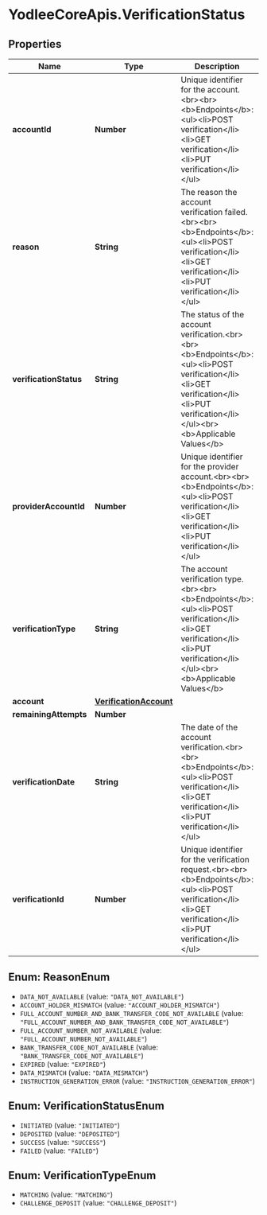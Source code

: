 # YodleeCoreApis.VerificationStatus

## Properties
Name | Type | Description | Notes
------------ | ------------- | ------------- | -------------
**accountId** | **Number** | Unique identifier for the account.&lt;br&gt;&lt;br&gt;&lt;b&gt;Endpoints&lt;/b&gt;:&lt;ul&gt;&lt;li&gt;POST verification&lt;/li&gt;&lt;li&gt;GET verification&lt;/li&gt;&lt;li&gt;PUT verification&lt;/li&gt;&lt;/ul&gt; | [optional] 
**reason** | **String** | The reason the account verification failed.&lt;br&gt;&lt;br&gt;&lt;b&gt;Endpoints&lt;/b&gt;:&lt;ul&gt;&lt;li&gt;POST verification&lt;/li&gt;&lt;li&gt;GET verification&lt;/li&gt;&lt;li&gt;PUT verification&lt;/li&gt;&lt;/ul&gt; | [optional] 
**verificationStatus** | **String** | The status of the account verification.&lt;br&gt;&lt;br&gt;&lt;b&gt;Endpoints&lt;/b&gt;:&lt;ul&gt;&lt;li&gt;POST verification&lt;/li&gt;&lt;li&gt;GET verification&lt;/li&gt;&lt;li&gt;PUT verification&lt;/li&gt;&lt;/ul&gt;&lt;br&gt;&lt;b&gt;Applicable Values&lt;/b&gt; | [optional] 
**providerAccountId** | **Number** | Unique identifier for the provider account.&lt;br&gt;&lt;br&gt;&lt;b&gt;Endpoints&lt;/b&gt;:&lt;ul&gt;&lt;li&gt;POST verification&lt;/li&gt;&lt;li&gt;GET verification&lt;/li&gt;&lt;li&gt;PUT verification&lt;/li&gt;&lt;/ul&gt; | [optional] 
**verificationType** | **String** | The account verification type.&lt;br&gt;&lt;br&gt;&lt;b&gt;Endpoints&lt;/b&gt;:&lt;ul&gt;&lt;li&gt;POST verification&lt;/li&gt;&lt;li&gt;GET verification&lt;/li&gt;&lt;li&gt;PUT verification&lt;/li&gt;&lt;/ul&gt;&lt;br&gt;&lt;b&gt;Applicable Values&lt;/b&gt; | [optional] 
**account** | [**VerificationAccount**](VerificationAccount.md) |  | [optional] 
**remainingAttempts** | **Number** |  | [optional] 
**verificationDate** | **String** | The date of the account verification.&lt;br&gt;&lt;br&gt;&lt;b&gt;Endpoints&lt;/b&gt;:&lt;ul&gt;&lt;li&gt;POST verification&lt;/li&gt;&lt;li&gt;GET verification&lt;/li&gt;&lt;li&gt;PUT verification&lt;/li&gt;&lt;/ul&gt; | [optional] 
**verificationId** | **Number** | Unique identifier for the verification request.&lt;br&gt;&lt;br&gt;&lt;b&gt;Endpoints&lt;/b&gt;:&lt;ul&gt;&lt;li&gt;POST verification&lt;/li&gt;&lt;li&gt;GET verification&lt;/li&gt;&lt;li&gt;PUT verification&lt;/li&gt;&lt;/ul&gt; | [optional] 

<a name="ReasonEnum"></a>
## Enum: ReasonEnum

* `DATA_NOT_AVAILABLE` (value: `"DATA_NOT_AVAILABLE"`)
* `ACCOUNT_HOLDER_MISMATCH` (value: `"ACCOUNT_HOLDER_MISMATCH"`)
* `FULL_ACCOUNT_NUMBER_AND_BANK_TRANSFER_CODE_NOT_AVAILABLE` (value: `"FULL_ACCOUNT_NUMBER_AND_BANK_TRANSFER_CODE_NOT_AVAILABLE"`)
* `FULL_ACCOUNT_NUMBER_NOT_AVAILABLE` (value: `"FULL_ACCOUNT_NUMBER_NOT_AVAILABLE"`)
* `BANK_TRANSFER_CODE_NOT_AVAILABLE` (value: `"BANK_TRANSFER_CODE_NOT_AVAILABLE"`)
* `EXPIRED` (value: `"EXPIRED"`)
* `DATA_MISMATCH` (value: `"DATA_MISMATCH"`)
* `INSTRUCTION_GENERATION_ERROR` (value: `"INSTRUCTION_GENERATION_ERROR"`)


<a name="VerificationStatusEnum"></a>
## Enum: VerificationStatusEnum

* `INITIATED` (value: `"INITIATED"`)
* `DEPOSITED` (value: `"DEPOSITED"`)
* `SUCCESS` (value: `"SUCCESS"`)
* `FAILED` (value: `"FAILED"`)


<a name="VerificationTypeEnum"></a>
## Enum: VerificationTypeEnum

* `MATCHING` (value: `"MATCHING"`)
* `CHALLENGE_DEPOSIT` (value: `"CHALLENGE_DEPOSIT"`)

